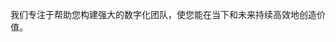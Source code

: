 <!--
https://www.thoughtworks.com/
 -->

我们专注于帮助您构建强大的数字化团队，使您能在当下和未来持续高效地创造价值。

<!-- [培训课程](./training_as_a_service/) **|** [项目交付](./delivery_as_a_service/) -->
